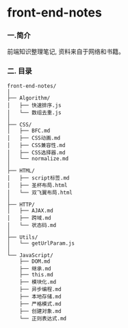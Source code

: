 # front-end-notes
### 一.简介
前端知识整理笔记, 资料来自于网络和书籍。

### 二. 目录

    front-end-notes/
    │
    ├── Algorithm/
    │   ├── 快速排序.js
    │   └── 数组去重.js
    │
    ├── CSS/
    │   ├── BFC.md
    │   ├── CSS动画.md
    │   ├── CSS兼容性.md
    │   ├── CSS选择器.md
    │   └── normalize.md
    │
    ├── HTML/
    │   ├── script标签.md
    │   ├── 圣杯布局.html
    │   └── 双飞翼布局.html
    │
    ├── HTTP/
    │   ├── AJAX.md
    │   ├── 跨域.md
    │   └── 状态码.md
    │
    ├── Utils/
    │   └── getUrlParam.js
    │
    └── JavaScript/
        ├── DOM.md
        ├── 继承.md
        ├── this.md
        ├── 模块化.md
        ├── 异步编程.md
        ├── 本地存储.md
        ├── 严格模式.md
        ├── 创建对象.md
        └── 正则表达式.md

